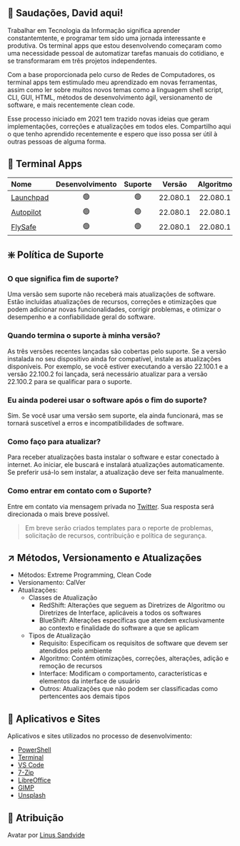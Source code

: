 ## :vulcan_salute: Saudações, David aqui!
Trabalhar em Tecnologia da Informação significa aprender constantemtente, e programar tem sido uma jornada interessante e produtiva. Os terminal apps que estou desenvolvendo começaram como uma necessidade pessoal de automatizar tarefas manuais do cotidiano, e se transformaram em três projetos independentes.

Com a base proporcionada pelo curso de Redes de Computadores, os terminal apps tem estimulado meu aprendizado em novas ferramentas, assim como ler sobre muitos novos temas como a linguagem shell script, CLI, GUI, HTML, métodos de desenvolvimento ágil, versionamento de software, e mais recentemente clean code.

Esse processo iniciado em 2021 tem trazido novas ideias que geram implementações, correções e atualizações em todos eles. Compartilho aqui o que tenho aprendido recentemente e espero que isso possa ser útil à outras pessoas de alguma forma.

## :gem: Terminal Apps
|Nome|Desenvolvimento|Suporte|Versão|Algoritmo|Interface|Idioma|
|:---|:---:|:---:|:---:|:---:|:---:|:---:|
|[Launchpad](https://github.com/2uj1m28ohz/launchpad)|:green_circle:|:green_circle:|22.080.1|22.080.1|22.070.1|PT-BR|
|[Autopilot](https://github.com/2uj1m28ohz/autopilot)|:green_circle:|:green_circle:|22.080.1|22.080.1|22.070.1|PT-BR|
|[FlySafe](https://github.com/2uj1m28ohz/flysafe)|:green_circle:|:green_circle:|22.080.1|22.080.1|22.070.1|PT-BR|

## :sparkle: Política de Suporte
### O que significa fim de suporte?
Uma versão sem suporte não receberá mais atualizações de software. Estão incluídas atualizações de recursos, correções e otimizações que podem adicionar novas funcionalidades, corrigir problemas, e otimizar o desempenho e a confiabilidade geral do software.

### Quando termina o suporte à minha versão?
As três versões recentes lançadas são cobertas pelo suporte. Se a versão instalada no seu dispositivo ainda for compatível, instale as atualizações disponíveis. Por exemplo, se você estiver executando a
versão 22.100.1 e a versão 22.100.2 foi lançada, será necessário atualizar para a versão 22.100.2 para se qualificar para o suporte.

### Eu ainda poderei usar o software após o fim do suporte?
Sim. Se você usar uma versão sem suporte, ela ainda funcionará, mas se tornará suscetível a erros e incompatibilidades de software.

### Como faço para atualizar?
Para receber atualizações basta instalar o software e estar conectado à internet. Ao iniciar, ele buscará e instalará atualizações automaticamente. Se preferir usá-lo sem instalar, a atualização deve ser feita manualmente.

### Como entrar em contato com o Suporte?
Entre em contato via mensagem privada no [Twitter](https://twitter.com/hd53r7us3e). Sua resposta será direcionada o mais breve possível.

> Em breve serão criados templates para o reporte de problemas, solicitação de recursos, contribuição e política de segurança.

## :arrow_upper_right: Métodos, Versionamento e Atualizações
- Métodos: Extreme Programming, Clean Code
- Versionamento: CalVer
- Atualizações:
  - Classes de Atualização
    - RedShift: Alterações que seguem as Diretrizes de Algoritmo ou Diretrizes de Interface, aplicáveis a todos os softwares
    - BlueShift: Alterações específicas que atendem exclusivamente ao contexto e finalidade do software a que se aplicam
  - Tipos de Atualização
    - Requisito: Especificam os requisitos de software que devem ser atendidos pelo ambiente
    - Algoritmo: Contém otimizações, correções, alterações, adição e remoção de recursos
    - Interface: Modificam o comportamento, características e elementos da interface de usuário
    - Outros: Atualizações que não podem ser classificadas como pertencentes aos demais tipos

## :rocket: Aplicativos e Sites
Aplicativos e sites utilizados no processo de desenvolvimento:
- [PowerShell](https://github.com/powershell/powershell)
- [Terminal](https://github.com/microsoft/terminal)
- [VS Code](https://github.com/microsoft/vscode)
- [7-Zip](https://7-zip.org)
- [LibreOffice](https://libreoffice.org)
- [GIMP](https://gimp.org)
- [Unsplash](https://unsplash.com)

## :clap: Atribuição
Avatar por [Linus Sandvide](https://unsplash.com/photos/bhSNKT5aaMc)
